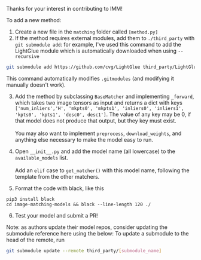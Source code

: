 Thanks for your interest in contributing to IMM!

To add a new method:
1. Create a new file in the `matching` folder called `[method.py]`
2. If the method requires external modules, add them to `./third_party` with `git submodule add`: for example, I've used this command to add the LightGlue module which is automatically downloaded when using `--recursive`

```bash
git submodule add https://github.com/cvg/LightGlue third_party/LightGlue
```
This command automatically modifies `.gitmodules` (and modifying it manually doesn't work).

3. Add the method by subclassing `BaseMatcher` and implementing `_forward`, which takes two image tensors as input and returns a dict with keys `['num_inliers','H', 'mkpts0', 'mkpts1', 'inliers0', 'inliers1', 'kpts0', 'kpts1', 'desc0', desc1']`. The value of any key may be 0, if that model does not produce that output, but they key must exist. 
<br></br>You may also want to implement `preprocess`, `download_weights`, and anything else necessary to make the model easy to run. 

4. Open `__init__.py` and add the model name (all lowercase) to the `available_models` list.
<br></br>Add an `elif` case to `get_matcher()` with this model name, following the template from the other matchers. 

5. Format the code with black, like this
```
pip3 install black
cd image-matching-models && black --line-length 120 ./
```

6. Test your model and submit a PR!

Note: as authors update their model repos, consider updating the submodule reference here using the below:
To update a submodule to the head of the remote, run 
```bash
git submodule update --remote third_party/[submodule_name]
```
